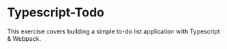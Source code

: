 # Typescript-Todo

This exercise covers building a simple to-do list application with Typescript & Webpack.
